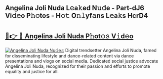 ## Angelina Joli Nuda L𝚎a𝚔ed N𝚞𝚍e - Part-dJ6 Vi𝚍𝚎o P𝚑𝚘tos - H𝚘𝚝 O𝚗𝚕yf𝚊ns L𝚎a𝚔s HcrD4

# <h2><a href="http://kf0c4f.oniu.top/?m=Angelina+Joli+Nuda">🔗👉 🔴 Angelina Joli Nuda P𝚑ot𝚘𝚜 V𝚒d𝚎o</a></h2>

[![Angelina Joli Nuda Nu𝚍e𝚜](https://i.imgur.com/0qMVB7G.gif)](http://kf0c4f.oniu.top/?m=Angelina+Joli+Nuda)
Digital trendsetter Angelina Joli Nuda, famed for disseminating lifestyle and dance-related content via dance presentations and vlogs on social media. Dedicated social justice advocate Angelina Joli Nuda, recognized for their passion and efforts to promote equality and justice for all.  
